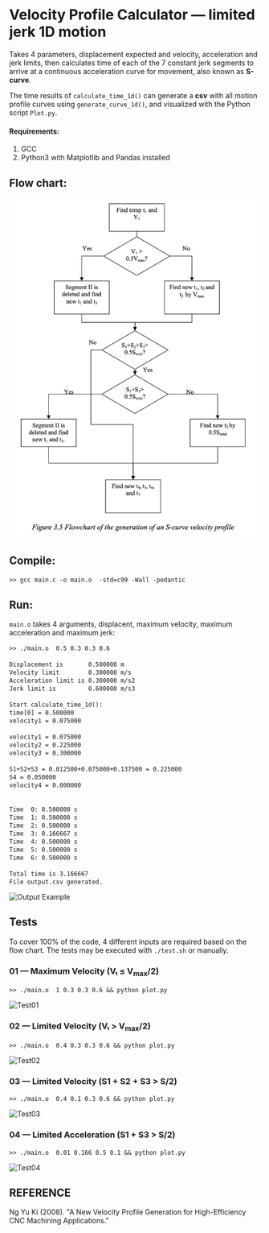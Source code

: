 # Velocity Profile Calculator — limited jerk 1D motion

Takes 4 parameters, displacement expected and velocity, acceleration and jerk limits, then calculates time of each of the 7 constant jerk segments to arrive at a continuous acceleration curve for movement, also known as **S-curve**.

The time results of ```calculate_time_1d()``` can generate a **csv** with all motion profile curves using ```generate_curve_1d()```, and visualized with the Python script ```Plot.py```.

#### Requirements:
1. GCC
2. Python3 with Matplotlib and Pandas installed

## Flow chart:
![Flow Chart](./flowchart.png)

## Compile:
```
>> gcc main.c -o main.o  -std=c99 -Wall -pedantic
```

## Run:
```main.o``` takes 4 arguments, displacent, maximum velocity, maximum acceleration and maximum jerk:
```
>> ./main.o  0.5 0.3 0.3 0.6                    

Displacement is       0.500000 m   
Velocity limit        0.300000 m/s 
Acceleration limit is 0.300000 m/s2
Jerk limit is         0.600000 m/s3

Start calculate_time_1d(): 
time[0] = 0.500000 
velocity1 = 0.075000

velocity1 = 0.075000 
velocity2 = 0.225000 
velocity3 = 0.300000 

S1+S2+S3 = 0.012500+0.075000+0.137500 = 0.225000 
S4 = 0.050000 
velocity4 = 0.000000 


Time  0: 0.500000 s
Time  1: 0.500000 s
Time  2: 0.500000 s
Time  3: 0.166667 s
Time  4: 0.500000 s
Time  5: 0.500000 s
Time  6: 0.500000 s

Total time is 3.166667
File output.csv generated.
```

![Output Example](./result_V2/motion_plot.png)

## Tests

To cover 100% of the code, 4 different inputs are required based on the flow chart.
The tests may be executed with ```./test.sh``` or manually.
### 01 — Maximum Velocity (V₁ ≤ V<sub>max</sub>/2)
```
>> ./main.o  1 0.3 0.3 0.6 && python plot.py
```
![Test01](./tests/test01.png)
### 02 — Limited Velocity (V₁ > V<sub>max</sub>/2)
```
>> ./main.o  0.4 0.3 0.3 0.6 && python plot.py
```
![Test02](./tests/test02.png)
### 03 — Limited Velocity (S1 + S2 + S3 > S/2)
```
>> ./main.o  0.4 0.1 0.3 0.6 && python plot.py
```
![Test03](./tests/test03.png)
### 04 — Limited Acceleration (S1 + S3 > S/2)
```
>> ./main.o  0.01 0.166 0.5 0.1 && python plot.py
```
![Test04](./tests/test04.png)
## REFERENCE

Ng Yu Ki (2008). "A New Velocity Profile Generation for High-Efficiency CNC Machining Applications."